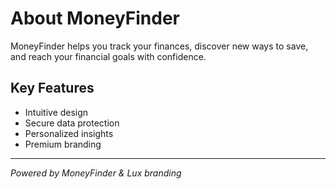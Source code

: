 # About MoneyFinder

MoneyFinder helps you track your finances, discover new ways to save, and reach your financial goals with confidence.

## Key Features
- Intuitive design
- Secure data protection
- Personalized insights
- Premium branding

---

*Powered by MoneyFinder & Lux branding*